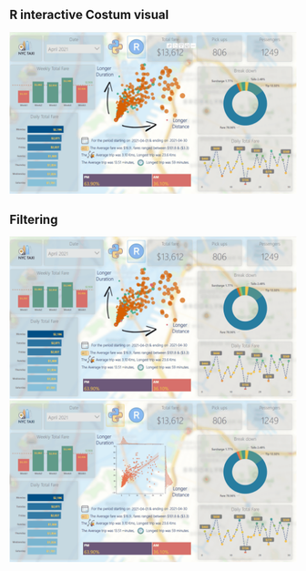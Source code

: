 ## R interactive Costum visual 
![Alt Text](Animation6.gif)


## Filtering 
![Alt Text](Animation2.gif)
![Alt Text](Animation3.gif)

